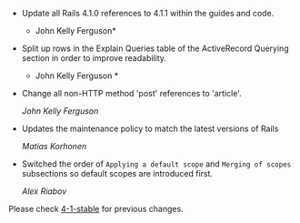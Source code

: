 * Update all Rails 4.1.0 references to 4.1.1 within the guides and code.

    * John Kelly Ferguson*

* Split up rows in the Explain Queries table of the ActiveRecord Querying section
in order to improve readability.

    * John Kelly Ferguson *

*   Change all non-HTTP method 'post' references to 'article'.

    *John Kelly Ferguson*

*   Updates the maintenance policy to match the latest versions of Rails

    *Matias Korhonen*

*   Switched the order of `Applying a default scope` and `Merging of scopes` subsections so default scopes are introduced first.

    *Alex Riabov*

Please check [4-1-stable](https://github.com/rails/rails/blob/4-1-stable/guides/CHANGELOG.md) for previous changes.
